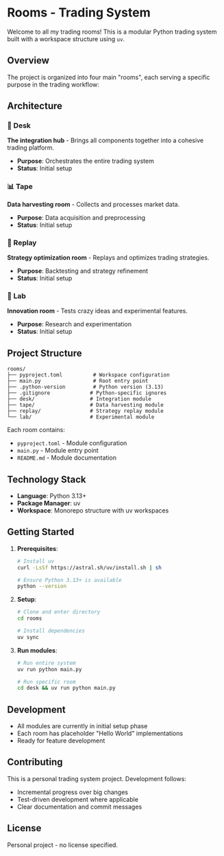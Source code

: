# Rooms - Trading System

Welcome to all my trading rooms! This is a modular Python trading system built with a workspace structure using `uv`.

## Overview

The project is organized into four main "rooms", each serving a specific purpose in the trading workflow:

## Architecture

### 🏢 Desk
**The integration hub** - Brings all components together into a cohesive trading platform.

- **Purpose**: Orchestrates the entire trading system
- **Status**: Initial setup

### 📊 Tape
**Data harvesting room** - Collects and processes market data.

- **Purpose**: Data acquisition and preprocessing
- **Status**: Initial setup

### 🔄 Replay
**Strategy optimization room** - Replays and optimizes trading strategies.

- **Purpose**: Backtesting and strategy refinement
- **Status**: Initial setup

### 🧪 Lab
**Innovation room** - Tests crazy ideas and experimental features.

- **Purpose**: Research and experimentation
- **Status**: Initial setup

## Project Structure

```
rooms/
├── pyproject.toml          # Workspace configuration
├── main.py                 # Root entry point
├── .python-version         # Python version (3.13)
├── .gitignore             # Python-specific ignores
├── desk/                  # Integration module
├── tape/                  # Data harvesting module
├── replay/                # Strategy replay module
└── lab/                   # Experimental module
```

Each room contains:
- `pyproject.toml` - Module configuration
- `main.py` - Module entry point
- `README.md` - Module documentation

## Technology Stack

- **Language**: Python 3.13+
- **Package Manager**: uv
- **Workspace**: Monorepo structure with uv workspaces

## Getting Started

1. **Prerequisites**:
   ```bash
   # Install uv
   curl -LsSf https://astral.sh/uv/install.sh | sh

   # Ensure Python 3.13+ is available
   python --version
   ```

2. **Setup**:
   ```bash
   # Clone and enter directory
   cd rooms

   # Install dependencies
   uv sync
   ```

3. **Run modules**:
   ```bash
   # Run entire system
   uv run python main.py

   # Run specific room
   cd desk && uv run python main.py
   ```

## Development

- All modules are currently in initial setup phase
- Each room has placeholder "Hello World" implementations
- Ready for feature development

## Contributing

This is a personal trading system project. Development follows:
- Incremental progress over big changes
- Test-driven development where applicable
- Clear documentation and commit messages

## License

Personal project - no license specified.